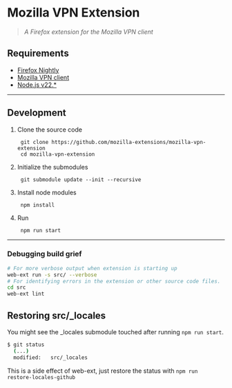 # Mozilla VPN Extension
>_A Firefox extension for the Mozilla VPN client_

## Requirements

- [Firefox Nightly](https://www.mozilla.org/firefox/channel/desktop/)
- [Mozilla VPN client](https://github.com/mozilla-mobile/mozilla-vpn-client)
- [Node.js v22.*](https://nodejs.org/)

___

## Development
1. Clone the source code


        git clone https://github.com/mozilla-extensions/mozilla-vpn-extension
        cd mozilla-vpn-extension

2. Initialize the submodules

        git submodule update --init --recursive


3. Install node modules

        npm install

4. Run

        npm run start

___

### Debugging build grief
```bash
# For more verbose output when extension is starting up
web-ext run -s src/ --verbose
# For identifying errors in the extension or other source code files.
cd src
web-ext lint
```

## Restoring src/_locales
You might see the _locales submodule touched after running `npm run start`. 
```bash
$ git status
  (...)
  modified:   src/_locales

```
This is a side effect of web-ext, just restore the status with `npm run restore-locales-github`
